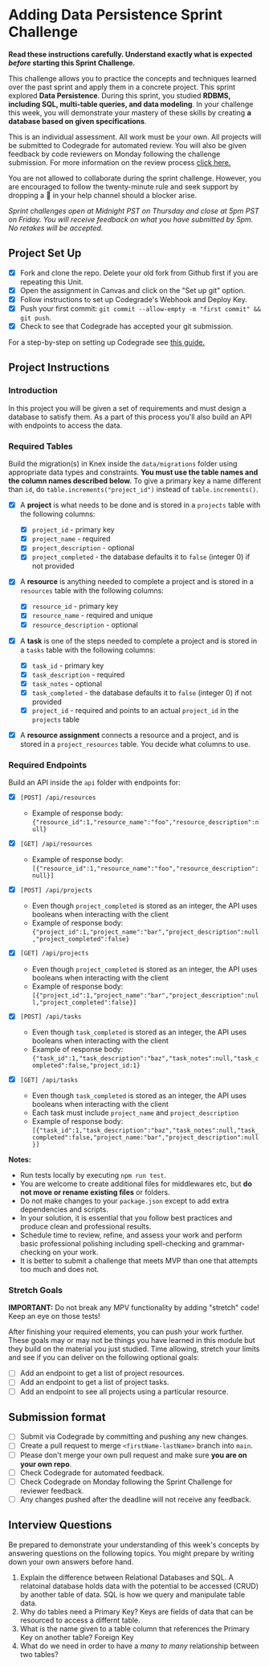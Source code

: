 # Adding Data Persistence Sprint Challenge

**Read these instructions carefully. Understand exactly what is expected _before_ starting this Sprint Challenge.**

This challenge allows you to practice the concepts and techniques learned over the past sprint and apply them in a concrete project. This sprint explored **Data Persistence**. During this sprint, you studied **RDBMS, including SQL, multi-table queries, and data modeling**. In your challenge this week, you will demonstrate your mastery of these skills by creating **a database based on given specifications**.

This is an individual assessment. All work must be your own. All projects will be submitted to Codegrade for automated review. You will also be given feedback by code reviewers on Monday following the challenge submission. For more information on the review process [click here.](https://www.notion.so/lambdaschool/How-to-View-Feedback-in-CodeGrade-c5147cee220c4044a25de28bcb6bb54a)

You are not allowed to collaborate during the sprint challenge. However, you are encouraged to follow the twenty-minute rule and seek support by dropping a :wave: in your help channel should a blocker arise.

_Sprint challenges open at Midnight PST on Thursday and close at 5pm PST on Friday. You will receive feedback on what you have submitted by 5pm. No retakes will be accepted._

## Project Set Up

- [x] Fork and clone the repo. Delete your old fork from Github first if you are repeating this Unit.
- [x] Open the assignment in Canvas and click on the "Set up git" option.
- [x] Follow instructions to set up Codegrade's Webhook and Deploy Key.
- [x] Push your first commit: `git commit --allow-empty -m "first commit" && git push`.
- [x] Check to see that Codegrade has accepted your git submission.

For a step-by-step on setting up Codegrade see [this guide.](https://www.notion.so/lambdaschool/Submitting-an-assignment-via-Code-Grade-A-Step-by-Step-Walkthrough-07bd65f5f8364e709ecb5064735ce374)

## Project Instructions

### Introduction

In this project you will be given a set of requirements and must design a database to satisfy them. As a part of this process you'll also build an API with endpoints to access the data.

### Required Tables

Build the migration(s) in Knex inside the `data/migrations` folder using appropriate data types and constraints. **You must use the table names and the column names described below.** To give a primary key a name different than `id`, do `table.increments("project_id")` instead of `table.increments()`.

- [x] A **project** is what needs to be done and is stored in a `projects` table with the following columns:

  - [x] `project_id` - primary key
  - [x] `project_name` - required
  - [x] `project_description` - optional
  - [x] `project_completed` - the database defaults it to `false` (integer 0) if not provided

- [x] A **resource** is anything needed to complete a project and is stored in a `resources` table with the following columns:

  - [x] `resource_id` - primary key
  - [x] `resource_name` - required and unique
  - [x] `resource_description` - optional

- [x] A **task** is one of the steps needed to complete a project and is stored in a `tasks` table with the following columns:

  - [x] `task_id` - primary key
  - [x] `task_description` - required
  - [x] `task_notes` - optional
  - [x] `task_completed` - the database defaults it to `false` (integer 0) if not provided
  - [x] `project_id` - required and points to an actual `project_id` in the `projects` table

- [x] A **resource assignment** connects a resource and a project, and is stored in a `project_resources` table. You decide what columns to use.

### Required Endpoints

Build an API inside the `api` folder with endpoints for:

- [x] `[POST] /api/resources`
  - Example of response body: `{"resource_id":1,"resource_name":"foo","resource_description":null}`

- [x] `[GET] /api/resources`
  - Example of response body: `[{"resource_id":1,"resource_name":"foo","resource_description":null}]`


- [x] `[POST] /api/projects`
  - Even though `project_completed` is stored as an integer, the API uses booleans when interacting with the client
  - Example of response body: `{"project_id":1,"project_name":"bar","project_description":null,"project_completed":false}`

- [x] `[GET] /api/projects`
  - Even though `project_completed` is stored as an integer, the API uses booleans when interacting with the client
  - Example of response body: `[{"project_id":1,"project_name":"bar","project_description":null,"project_completed":false}]`

  

- [x] `[POST] /api/tasks`
  - Even though `task_completed` is stored as an integer, the API uses booleans when interacting with the client
  - Example of response body: `{"task_id":1,"task_description":"baz","task_notes":null,"task_completed":false,"project_id:1}`

- [x] `[GET] /api/tasks`
  - Even though `task_completed` is stored as an integer, the API uses booleans when interacting with the client
  - Each task must include `project_name` and `project_description`
  - Example of response body: `[{"task_id":1,"task_description":"baz","task_notes":null,"task_completed":false,"project_name:"bar","project_description":null}]`

**Notes:**

- Run tests locally by executing `npm run test`.
- You are welcome to create additional files for middlewares etc, but **do not move or rename existing files** or folders.
- Do not make changes to your `package.json` except to add extra dependencies and scripts.
- In your solution, it is essential that you follow best practices and produce clean and professional results.
- Schedule time to review, refine, and assess your work and perform basic professional polishing including spell-checking and grammar-checking on your work.
- It is better to submit a challenge that meets MVP than one that attempts too much and does not.

### Stretch Goals

**IMPORTANT:** Do not break any MPV functionality by adding "stretch" code! Keep an eye on those tests!

After finishing your required elements, you can push your work further. These goals may or may not be things you have learned in this module but they build on the material you just studied. Time allowing, stretch your limits and see if you can deliver on the following optional goals:

- [ ] Add an endpoint to get a list of project resources.
- [ ] Add an endpoint to get a list of project tasks.
- [ ] Add an endpoint to see all projects using a particular resource.

## Submission format

- [ ] Submit via Codegrade by committing and pushing any new changes.
- [ ] Create a pull request to merge `<firstName-lastName>` branch into `main`.
- [ ] Please don't merge your own pull request and make sure **you are on your own repo**.
- [ ] Check Codegrade for automated feedback.
- [ ] Check Codegrade on Monday following the Sprint Challenge for reviewer feedback.
- [ ] Any changes pushed after the deadline will not receive any feedback.

## Interview Questions

Be prepared to demonstrate your understanding of this week's concepts by answering questions on the following topics. You might prepare by writing down your own answers before hand.

1. Explain the difference between Relational Databases and SQL.
A relatoinal database holds data with the potential to be accessed (CRUD) by another table of data.
SQL is how we query and manipulate table data. 
2. Why do tables need a Primary Key?
Keys are fields of data that can be resourced to access a differnt table. 
3. What is the name given to a table column that references the Primary Key on another table?
Foreign Key
4. What do we need in order to have a _many to many_ relationship between two tables?
